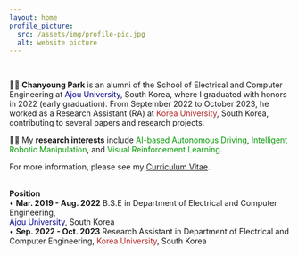 ```yaml
---
layout: home
profile_picture:
  src: /assets/img/profile-pic.jpg
  alt: website picture
---
```

<br/>
<p>
  👨‍🎓 <b>Chanyoung Park</b> is an alumni of the School of Electrical and Computer Engineering at <font color='#00008b'>Ajou University</font>, South Korea, where I graduated with honors in 2022 (early graduation). From September 2022 to October 2023, he worked as a Research Assistant (RA) at <font color='#b22222'>Korea University</font>, South Korea, contributing to several papers and research projects. 
</p>

<p>
  👨‍🔬 My <b>research interests</b> include <font color='#009900'>AI-based Autonomous Driving</font>, <font color='#009900'>Intelligent Robotic Manipulation</font>, and <font color='#009900'>Visual Reinforcement Learning</font>.
</p>

<p>
  For more information, please see my <a href="https://drive.google.com/file/d/1fp5jUsH5IcjtFOl6DMzj7YTzL395NrB3/view?usp=sharing">Curriculum Vitae</a>.
</p>

<p>
  <br/>
  <b>Position</b>
  <br/>
  • <b>Mar. 2019 - Aug. 2022</b> B.S.E in Department of Electrical and Computer Engineering,<br/>
  <font color='#00008b'>Ajou University</font>, South Korea  
  <br/>
  • <b>Sep. 2022 - Oct. 2023</b> Research Assistant in Department of Electrical and Computer Engineering, <font color='#b22222'>Korea University</font>, South Korea
</p> 
